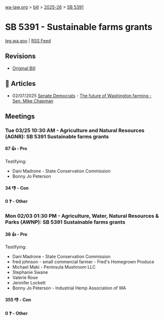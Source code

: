 [wa-law.org](/) > [bill](/bill/) > [2025-26](/bill/2025-26/) > [SB 5391](/bill/2025-26/sb/5391/)

# SB 5391 - Sustainable farms grants
[leg.wa.gov](https://app.leg.wa.gov/billsummary?BillNumber=5391&Year=2025&Initiative=false) | [RSS Feed](./rss.xml)

## Revisions
* [Original Bill](1/)

## 📰 Articles
* 02/07/2025 [Senate Democrats](/org/senate_democrats/) - [The future of Washington farming - Sen. Mike Chapman](https://senatedemocrats.wa.gov/chapman/2025/02/07/the-future-of-washington-farming/#:~:text=Another%20bill)

## Meetings
### Tue 03/25 10:30 AM - Agriculture and Natural Resources (AGNR): SB 5391 Sustainable farms grants
#### 67 👍 - Pro
Testifying:
* Dani Madrone - State Conservation Commission
* Bonny Jo Peterson

#### 34 👎 - Con

#### 0 ❓ - Other

### Mon 02/03 01:30 PM - Agriculture, Water, Natural Resources & Parks (AWNP): SB 5391 Sustainable farms grants
#### 38 👍 - Pro
Testifying:
* Dani Madrone - State Conservation Commission
* fred johnson - small commercial farmer - Fred's Homegrown Produce
* Michael Maki - Peninsula Mushroom LLC
* Stephanie Swane
* Valerie Rose
* Jennifer Lockett
* Bonny Jo Peterson - Industrial Hemp Association of WA

#### 355 👎 - Con

#### 0 ❓ - Other
